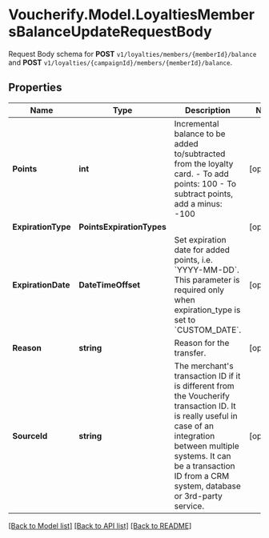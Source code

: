 # Voucherify.Model.LoyaltiesMembersBalanceUpdateRequestBody
Request Body schema for **POST** `v1/loyalties/members/{memberId}/balance` and **POST** `v1/loyalties/{campaignId}/members/{memberId}/balance`.

## Properties

Name | Type | Description | Notes
------------ | ------------- | ------------- | -------------
**Points** | **int** | Incremental balance to be added to/subtracted from the loyalty card.  - To add points: 100 - To subtract points, add a minus: -100 | [optional] 
**ExpirationType** | **PointsExpirationTypes** |  | [optional] 
**ExpirationDate** | **DateTimeOffset** | Set expiration date for added points, i.e. &#x60;YYYY-MM-DD&#x60;. This parameter is required only when expiration_type is set to &#x60;CUSTOM_DATE&#x60;. | [optional] 
**Reason** | **string** | Reason for the transfer. | [optional] 
**SourceId** | **string** | The merchant&#39;s transaction ID if it is different from the Voucherify transaction ID. It is really useful in case of an integration between multiple systems. It can be a transaction ID from a CRM system, database or 3rd-party service. | [optional] 

[[Back to Model list]](../../README.md#documentation-for-models) [[Back to API list]](../../README.md#documentation-for-api-endpoints) [[Back to README]](../../README.md)

